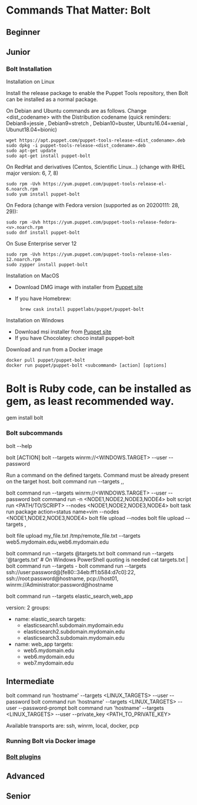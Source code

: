 # Commands That Matter: Bolt

## Beginner 



## Junior

### Bolt Installation

Installation on Linux

Install the release package to enable the Puppet Tools repository, then Bolt can be installed as a normal package.

On Debian and Ubuntu commands are as follows. Change <dist_codename> with the Distribution codename
(quick reminders: Debian8=jessie , Debian9=stretch , Debian10=buster, Ubuntu16.04=xenial , Ubunut18.04=bionic)

    wget https://apt.puppet.com/puppet-tools-release-<dist_codename>.deb
    sudo dpkg -i puppet-tools-release-<dist_codename>.deb
    sudo apt-get update 
    sudo apt-get install puppet-bolt

On RedHat and derivatives (Centos, Scientific Linux...) (change <v> with RHEL major version: 6, 7, 8)

    sudo rpm -Uvh https://yum.puppet.com/puppet-tools-release-el-6.noarch.rpm
    sudo yum install puppet-bolt	

On Fedora (change <v> with Fedora version (supported as on 20200111: 28, 29)):

    sudo rpm -Uvh https://yum.puppet.com/puppet-tools-release-fedora-<v>.noarch.rpm
    sudo dnf install puppet-bolt

On Suse Enterprise server 12

    sudo rpm -Uvh https://yum.puppet.com/puppet-tools-release-sles-12.noarch.rpm
    sudo zypper install puppet-bolt

Installation on MacOS

- Download DMG image with installer from [Puppet site](https://puppet.com/docs/bolt/latest/bolt_installing.html#install-bolt-on-macos)
- If you have Homebrew:

        brew cask install puppetlabs/puppet/puppet-bolt

Installation on Windows

- Download msi installer from [Puppet site](https://downloads.puppet.com/windows/puppet6/puppet-bolt-x64-latest.msi)
- If you have Chocolatey: choco install puppet-bolt

Download and run from a Docker image

    docker pull puppet/puppet-bolt
    docker run puppet/puppet-bolt <subcommand> [action] [options]

# Bolt is Ruby code, can be installed as gem, as least recommended way.

gem install bolt



### Bolt subcommands

bolt --help

bolt <SUBCOMMAND> [ACTION]
bolt <SUBCOMMAND> <ACTION> <COMMAND> --targets winrm://<WINDOWS.TARGET> --user <USERNAME> --password <PASSWORD>

Run a command on the defined targets. Command must be already present on the target host.
bolt command run <COMMAND> --targets <TARGET NAME>,<TARGET NAME>,<TARGET NAME>

bolt command run <COMMAND> --targets winrm://<WINDOWS.TARGET> --user <USERNAME> --password <PASSWORD>
bolt command run <COMMAND> -n <NODE1,NODE2,NODE3,NODE4>
bolt script run <PATH/TO/SCRIPT> --nodes <NODE1,NODE2,NODE3,NODE4>
bolt task run package action=status name=vim --nodes <NODE1,NODE2,NODE3,NODE4>
bolt file upload <SOURCE> <DESTINATION> --nodes <NODE1>
bolt file upload <SOURCE> <DESTINATION> --targets <TARGET NAME>,<TARGET NAME>

bolt file upload my_file.txt /tmp/remote_file.txt --targets web5.mydomain.edu,web6.mydomain.edu

bolt command run <COMMAND> --targets @targets.txt
bolt command run --targets '@targets.txt' # On Windows PowerShell quoting is needed
cat targets.txt | bolt command run --targets -
bolt command run <COMMAND> --targets ssh://user:password@[fe80::34eb:ff1:b584:d7c0]:22,
ssh://root:password@hostname, pcp://host01, winrm://Administrator:password@hostname

bolt command run <COMMAND> --targets elastic_search,web_app


version: 2
groups:
  - name: elastic_search
    targets:
      - elasticsearch1.subdomain.mydomain.edu
      - elasticsearch2.subdomain.mydomain.edu
      - elasticsearch3.subdomain.mydomain.edu
  - name: web_app
    targets:
      - web5.mydomain.edu
      - web6.mydomain.edu
      - web7.mydomain.edu

## Intermediate

bolt command run 'hostname' --targets <LINUX_TARGETS> --user <USER> --password <PASSWORD>
bolt command run 'hostname' --targets <LINUX_TARGETS> --user <USER> --password-prompt
bolt command run 'hostname' --targets <LINUX_TARGETS> --user <USER> --private_key <PATH_TO_PRIVATE_KEY>

Available transports are: ssh, winrm, local, docker, pcp

### Running Bolt via Docker image



### [Bolt plugins](https://puppet.com/docs/bolt/latest/using_plugins.html)


## Advanced


## Senior
